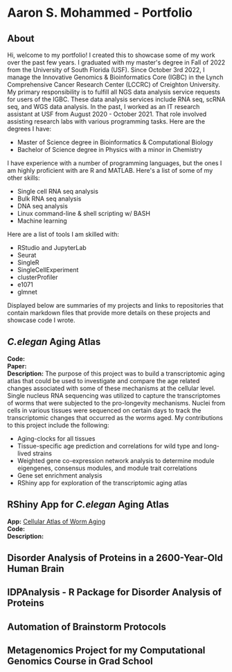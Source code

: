 # Aaron S. Mohammed - Portfolio

## About
Hi, welcome to my portfolio! I created this to showcase some of my work over the past few years. I graduated with my master's degree in Fall of 2022 from the University of South Florida (USF). Since October 3rd 2022, I manage the Innovative Genomics & Bioinformatics Core (IGBC) in the Lynch Comprehensive Cancer Research Center (LCCRC) of Creighton University. My primary responsibility is to fulfill all NGS data analysis service requests for users of the IGBC. These data analysis services include RNA seq, scRNA seq, and WGS data analysis. In the past, I worked as an IT research assistant at USF from August 2020 - October 2021. That role involved assisting research labs with various programming tasks. Here are the degrees I have:
- Master of Science degree in Bioinformatics & Computational Biology
- Bachelor of Science degree in Physics with a minor in Chemistry

I have experience with a number of programming languages, but the ones I am highly proficient with are R and MATLAB. Here's a list of some of my other skills:
- Single cell RNA seq analysis
- Bulk RNA seq analysis
- DNA seq analysis
- Linux command-line & shell scripting w/ BASH
- Machine learning

Here are a list of tools I am skilled with:
- RStudio and JupyterLab
- Seurat
- SingleR
- SingleCellExperiment
- clusterProfiler
- e1071
- glmnet

Displayed below are summaries of my projects and links to repositories that contain markdown files that provide more details on these projects and showcase code I wrote.

## *C.elegan* Aging Atlas
**Code:**  
**Paper:**  
**Description:** The purpose of this project was to build a transcriptomic aging atlas that could be used to investigate and compare the age related changes associated with some of these mechanisms at the cellular level. Single nucleus RNA sequencing was utilized to capture the transcriptomes of worms that were subjected to the pro-longevity mechanisms. Nuclei from cells in various tissues were sequenced on certain days to track the transcriptomic changes that occurred as the worms aged. My contributions to this project include the following:

- Aging-clocks for all tissues
- Tissue-specific age prediction and correlations for wild type and long-lived strains
- Weighted gene co-expression network analysis to determine module eigengenes, consensus modules, and module trait correlations
- Gene set enrichment analysis
- RShiny app for exploration of the transcriptomic aging atlas

## RShiny App for *C.elegan* Aging Atlas
**App:** [Cellular Atlas of Worm Aging](https://agingc.shinyapps.io/Aging_Atlas/)  
**Code:**  
**Description:**  

## Disorder Analysis of Proteins in a 2600-Year-Old Human Brain

## IDPAnalysis - R Package for Disorder Analysis of Proteins

## Automation of Brainstorm Protocols

## Metagenomics Project for my Computational Genomics Course in Grad School
